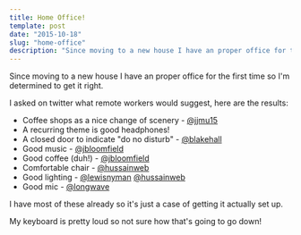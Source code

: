 ```yaml
---
title: Home Office!
template: post
date: "2015-10-18"
slug: "home-office"
description: "Since moving to a new house I have an proper office for the first time so I'm determined to get it right."
---
```

Since moving to a new house I have an proper office for the first time so I'm determined to get it right.

I asked on twitter what remote workers would suggest, here are the results:

* Coffee shops as a nice change of scenery - [@jjmu15](https://twitter.com/jjmu15)
* A recurring theme is good headphones!
* A closed door to indicate "do no disturb" - [@blakehall](https://twitter.com/blakehall)
* Good music - [@jbloomfield](https://twitter.com/jbloomfield)
* Good coffee (duh!) - [@jbloomfield](https://twitter.com/jbloomfield)
* Comfortable chair - [@hussainweb](https://twitter.com/hussainweb)
* Good lighting - [@lewisnyman](https://twitter.com/lewisnyman) [@hussainweb](https://twitter.com/hussainweb)
* Good mic - [@longwave](https://twitter.com/longwave)

I have most of these already so it's just a case of getting it actually set up.

My keyboard is pretty loud so not sure how that's going to go down!
